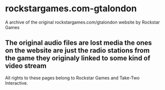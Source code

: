# rockstargames.com-gtalondon

A archive of the original rockstargames.com/gtalondon website by Rockstar Games

## The original audio files are lost media the ones on the website are just the radio stations from the game they originaly linked to some kind of video stream

All rights to these pages belong to Rockstar Games and Take-Two Interactive.
